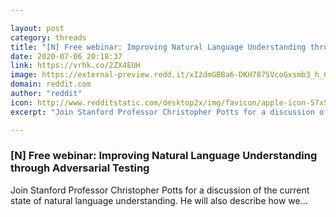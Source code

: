 ```yaml
---

layout: post
category: threads
title: "[N] Free webinar: Improving Natural Language Understanding through Adversarial Testing"
date: 2020-07-06 20:18:37
link: https://vrhk.co/2ZX4EUH
image: https://external-preview.redd.it/xI2dmGBBa6-DKH787SVcoGxsmb3_h_6TW3mBrfmNvkQ.jpg?width=1200&height=628.272251309&auto=webp&crop=1200:628.272251309,smart&s=d544dc74130ae423c5571d30fd5ec57ae0650121
domain: reddit.com
author: "reddit"
icon: http://www.redditstatic.com/desktop2x/img/favicon/apple-icon-57x57.png
excerpt: "Join Stanford Professor Christopher Potts for a discussion of the current state of natural language understanding. He will also describe how we..."

---
```


### [N] Free webinar: Improving Natural Language Understanding through Adversarial Testing

Join Stanford Professor Christopher Potts for a discussion of the current state of natural language understanding. He will also describe how we...